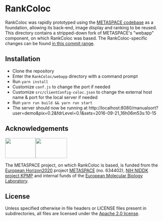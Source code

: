# RankColoc

RankColoc was rapidly prototyped using the [METASPACE codebase](https://github.com/metaspace2020/metaspace/) as a foundation,
allowing its back-end, image display and ranking to be reused. This directory contains a stripped-down fork 
of METASPACE's "webapp" component, on which RankColoc was based. The RankColoc-specific changes can be found 
[in this commit range](https://github.com/metaspace2020/coloc/compare/2d316a9049c561e5f5b7a0deded05930a435dc14...67f8fa10e5aa1f7a1052c4adaae997a489b9ce52).

## Installation

* Clone the repository
* Enter the `RankColoc/webapp` directory with a command prompt
* Run `yarn install`
* Customize `conf.js` to change the port if needed
* Customize `src/clientConfig-coloc.json` to change the external host name & port for the local server if needed
* Run `yarn run build && yarn run start`
* The server should now be running at http://localhost:8080/manualsort?user=demo&pix=0.2&fdrLevel=0.1&sets=2016-09-21_16h06m53s:10-15 

## Acknowledgements

<img src="https://user-images.githubusercontent.com/26366936/42041116-818a0048-7af1-11e8-82d7-15c9d7ab0441.png" width="98" height="65"><img src="https://user-images.githubusercontent.com/26366936/42041125-845b691a-7af1-11e8-9c43-bfbf2152d6e4.png" width="102" height="65">

The METASPACE project, on which RankColoc is based, is funded from the 
[European Horizon2020](https://ec.europa.eu/programmes/horizon2020/)
project [METASPACE](http://project.metaspace2020.eu/) (no. 634402),
[NIH NIDDK project KPMP](http://kpmp.org/)
and internal funds of the [European Molecular Biology Laboratory](https://www.embl.org/).

## License

Unless specified otherwise in file headers or LICENSE files present in subdirectories,
all files are licensed under the [Apache 2.0 license](LICENSE).
